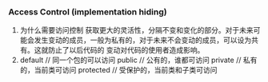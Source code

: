 ### Access Control (implementation hiding)
1. 为什么需要访问控制
获取更大的灵活性，分隔不变和变化的部分。对于未来可能会发生变动的成员，一般为私有的，对于未来不会变动的成员，可以设为共有。这就防止了以后代码的
变动对代码的使用者造成影响。
2. default  // 同一个包的可以访问
    public  // 公有的，谁都可访问
    private  // 私有的，当前类可访问
    protected // 受保护的，当前类和子类可访问
